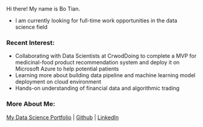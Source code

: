  Hi there! My name is Bo Tian.
 
- I am currently looking for full-time work opportunities in the data science field

### Recent Interest:

- Collaborating with Data Scientists at CrwodDoing to complete a MVP for medicinal-food product recommendation system and deploy it on Microsoft Azure to help potential patients 
- Learning more about building data pipeline and machine learning model deployment on cloud environment 
- Hands-on understanding of financial data and algorithmic trading 



### More About Me:

[My Data Science Portfolio](https://github.com/tianbo137/My_Data_Portfolio)   |   [Github](https://github.com/tianbo137/tianbo137)   | [LinkedIn](https://www.linkedin.com/in/tianbo137)
